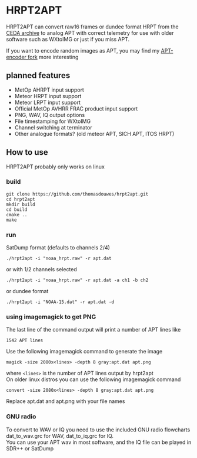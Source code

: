 # HRPT2APT
HRPT2APT can convert raw16 frames or dundee format HRPT from the [CEDA archive](https://data.ceda.ac.uk/neodc/avhrr_dundee) to analog APT with correct telemetry for use with older software such as WXtoIMG or just if you miss APT.

If you want to encode random images as APT, you may find my [APT-encoder fork](https://github.com/thomasdouwes/apt-encoder) more interesting

## planned features
- MetOp AHRPT input support
- Meteor HRPT input support
- Meteor LRPT input support
- Official MetOp AVHRR FRAC product input support
- PNG, WAV, IQ output options
- File timestamping for WXtoIMG
- Channel switching at terminator
- Other analogue formats? (old meteor APT, SICH APT, ITOS HRPT)

## How to use
HRPT2APT probably only works on linux
### build
```
git clone https://github.com/thomasdouwes/hrpt2apt.git
cd hrpt2apt
mkdir build
cd build
cmake ..
make
```
### run
SatDump format (defaults to channels 2/4)
```
./hrpt2apt -i "noaa_hrpt.raw" -r apt.dat
```
or with 1/2 channels selected
```
./hrpt2apt -i "noaa_hrpt.raw" -r apt.dat -a ch1 -b ch2
```
or dundee format
```
./hrpt2apt -i "NOAA-15.dat" -r apt.dat -d
```

### using imagemagick to get PNG
The last line of the command output will print a number of APT lines like
```
1542 APT lines
```

Use the following imagemagick command to generate the image
```
magick -size 2080x<lines> -depth 8 gray:apt.dat apt.png
```
where `<lines>` is the number of APT lines output by hrpt2apt  
On older linux distros you can use the following imagemagick command
```
convert -size 2080x<lines> -depth 8 gray:apt.dat apt.png
```
Replace apt.dat and apt.png with your file names

### GNU radio
To convert to WAV or IQ you need to use the included GNU radio flowcharts  
dat_to_wav.grc for WAV, dat_to_iq.grc for IQ.  
You can use your APT wav in most software, and the IQ file can be played in SDR++ or SatDump